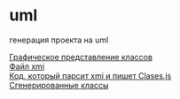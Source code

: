 # uml
генерация проекта на uml

<a href="ScrinClases.png">Графическое представление классов</a><br>
<a href="xmi/Users.xmi">Файл xmi</a><br>
<a href="index.js">Код, который парсит xmi и пишет Clases.js</a><br>
<a href="Clases.js">Сгенерированные классы</a><br>
